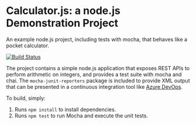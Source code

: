 Calculator.js: a node.js Demonstration Project
==============================================
An example node.js project, including tests with mocha, that behaves like
a pocket calculator.

[![Build Status](https://h1e2.visualstudio.com/MyShuttle/_apis/build/status/JuliaHazelwood.calculator?branchName=master)](https://h1e2.visualstudio.com/MyShuttle/_build/latest?definitionId=5&branchName=master)

The project contains a simple node.js application that exposes REST APIs
to perform arithmetic on integers, and provides a test suite with mocha
and chai.  The `mocha-junit-reporters` package is included to provide XML
output that can be presented in a continuous integration tool like
[Azure DevOps](https://azure.com/devops).

To build, simply:

1. Runs `npm install` to install dependencies.
2. Runs `npm test` to run Mocha and execute the unit tests.


